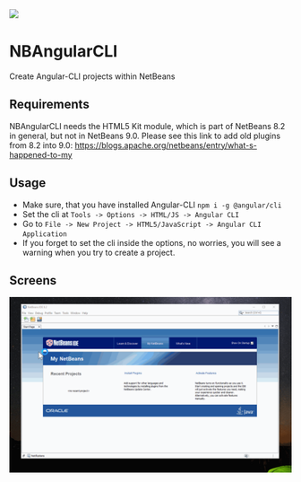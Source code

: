 <a href="https://travis-ci.org/Chris2011/NBAngularCLI">
    <img src="https://api.travis-ci.org/Chris2011/NBAngularCLI.svg?branch=develop" />
</a>

# NBAngularCLI
Create Angular-CLI projects within NetBeans

## Requirements
NBAngularCLI needs the HTML5 Kit module, which is part of NetBeans 8.2 in general, but not in NetBeans 9.0.
Please see this link to add old plugins from 8.2 into 9.0: https://blogs.apache.org/netbeans/entry/what-s-happened-to-my

## Usage
- Make sure, that you have installed Angular-CLI `npm i -g @angular/cli`
- Set the cli at `Tools -> Options -> HTML/JS -> Angular CLI`
- Go to `File -> New Project -> HTML5/JavaScript -> Angular CLI Application`
- If you forget to set the cli inside the options, no worries, you will
  see a warning when you try to create a project.

## Screens
<img src="./screenshots/nbangularcli.gif" />
